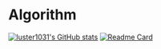 # Algorithm
[![luster1031's GitHub stats](https://github-readme-stats.vercel.app/api?username=luster1031&count_private=true&show_icons=true&theme=radical)](https://github.com/luster1031/Algorithm)
[![Readme Card](https://github-readme-stats.vercel.app/api/pin/?username=luster1031&repo=github-readme-stats)](https://github.com/luster1031/Algorithm)
